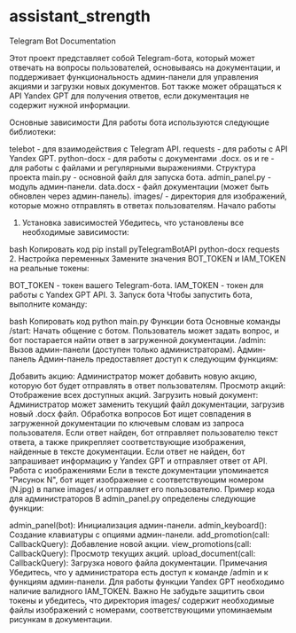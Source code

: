 # assistant_strength
Telegram Bot Documentation

Этот проект представляет собой Telegram-бота, который может отвечать на вопросы пользователей, основываясь на документации, и поддерживает функциональность админ-панели для управления акциями и загрузки новых документов. Бот также может обращаться к API Yandex GPT для получения ответов, если документация не содержит нужной информации.

Основные зависимости
Для работы бота используются следующие библиотеки:

telebot - для взаимодействия с Telegram API.
requests - для работы с API Yandex GPT.
python-docx - для работы с документами .docx.
os и re - для работы с файлами и регулярными выражениями.
Структура проекта
main.py - основной файл для запуска бота.
admin_panel.py - модуль админ-панели.
data.docx - файл документации (может быть обновлен через админ-панель).
images/ - директория для изображений, которые можно отправлять в ответах пользователям.
Начало работы
1. Установка зависимостей
Убедитесь, что установлены все необходимые зависимости:

bash
Копировать код
pip install pyTelegramBotAPI python-docx requests
2. Настройка переменных
Замените значения BOT_TOKEN и IAM_TOKEN на реальные токены:

BOT_TOKEN - токен вашего Telegram-бота.
IAM_TOKEN - токен для работы с Yandex GPT API.
3. Запуск бота
Чтобы запустить бота, выполните команду:

bash
Копировать код
python main.py
Функции бота
Основные команды
/start: Начать общение с ботом. Пользователь может задать вопрос, и бот постарается найти ответ в загруженной документации.
/admin: Вызов админ-панели (доступен только администраторам).
Админ-панель
Админ-панель предоставляет доступ к следующим функциям:

Добавить акцию: Администратор может добавить новую акцию, которую бот будет отправлять в ответ пользователям.
Просмотр акций: Отображение всех доступных акций.
Загрузить новый документ: Администратор может заменить текущий файл документации, загрузив новый .docx файл.
Обработка вопросов
Бот ищет совпадения в загруженной документации по ключевым словам из запроса пользователя.
Если ответ найден, бот отправляет пользователю текст ответа, а также прикрепляет соответствующие изображения, найденные в тексте документации.
Если ответ не найден, бот запрашивает информацию у Yandex GPT и отправляет ответ от API.
Работа с изображениями
Если в тексте документации упоминается "Рисунок N", бот ищет изображение с соответствующим номером (N.jpg) в папке images/ и отправляет его пользователю.
Пример кода для администраторов
В admin_panel.py определены следующие функции:

admin_panel(bot): Инициализация админ-панели.
admin_keyboard(): Создание клавиатуры с опциями админ-панели.
add_promotion(call: CallbackQuery): Добавление новой акции.
view_promotions(call: CallbackQuery): Просмотр текущих акций.
upload_document(call: CallbackQuery): Загрузка нового файла документации.
Примечания
Убедитесь, что у администратора есть доступ к команде /admin и к функциям админ-панели.
Для работы функции Yandex GPT необходимо наличие валидного IAM_TOKEN.
Важно
Не забудьте защитить свои токены и убедитесь, что директория images/ содержит необходимые файлы изображений с номерами, соответствующими упоминаемым рисункам в документации.
